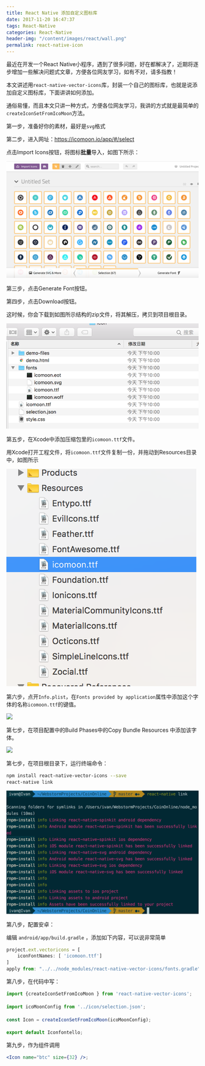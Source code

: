 ```yaml
---
title: React Native 添加自定义图标库
date: 2017-11-20 16:47:37
tags: React-Native
categories: React-Native
header-img: "/content/images/react/wall.png"
permalink: react-native-icon
---
```


最近在开发一个React Native小程序，遇到了很多问题，好在都解决了，近期将逐步增加一些解决问题式文章，方便各位网友学习，如有不对，请多指教！

本文讲述用`react-native-vector-icons`库，封装一个自己的图标库，也就是说添加自定义图标库，下面讲讲如何添加。

通俗易懂，而且本文只讲一种方式，方便各位网友学习，我讲的方式就是最简单的`createIconSetFromIcoMoon`方法。

第一步，准备好你的素材，最好是`svg`格式

第二步，进入网址：https://icomoon.io/app/#/select

点击Import Icons按钮，将图标**批量**导入，如图下所示：

![](/content/images/react-icon/1.png)

第三步，点击Generate Font按钮。

第四步，点击Download按钮。

这时候，你会下载到如图所示结构的zip文件，将其解压，拷贝到项目根目录。

![](/content/images/react-icon/2.png)

第五步，在Xcode中添加压缩包里的`icomoon.ttf`文件。

用Xcode打开工程文件，将`icomoon.ttf`文件复制一份，并拖动到Resources目录中，如图所示

![](/content/images/react-icon/3.png)

第六步，点开`Info.plist`，在`Fonts provided by application`属性中添加这个字体的名称`icomoon.ttf`的键值。

![](/content/images/react-icon/4.png)

第七步，在项目配置中的Build Phases中的Copy Bundle Resources 中添加该字体。

![](/content/images/react-icon/8.png)



第七步，在项目根目录下，运行终端命令：

```bash
npm install react-native-vector-icons --save
react-native link
```

![](/content/images/react-icon/5.png)

第八步，配置安卓：

编辑 `android/app/build.gradle` ，添加如下内容，可以说非常简单

```js
project.ext.vectoricons = [
    iconFontNames: [ 'icomoon.ttf'] 
]
apply from: "../../node_modules/react-native-vector-icons/fonts.gradle"
```

第八步，在代码中写：

```javascript
import {createIconSetFromIcoMoon } from 'react-native-vector-icons';

import icoMoonConfig from '../icon/selection.json';

const Icon = createIconSetFromIcoMoon(icoMoonConfig);

export default Iconfontello;
```

第九步，作为组件调用

```jsx
<Icon name="btc" size={32} />;
```

